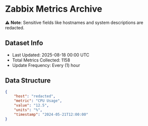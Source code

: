# Zabbix Metrics Archive

⚠️ **Note**: Sensitive fields like hostnames and system descriptions are redacted.

## Dataset Info
- Last Updated: 2025-08-18 00:00 UTC
- Total Metrics Collected: 1158
- Update Frequency: Every (1) hour

## Data Structure
```json
{
    "host": "redacted",
    "metric": "CPU Usage",
    "value": "12.5",
    "units": "%",
    "timestamp": "2024-05-21T12:00:00"
}
```
